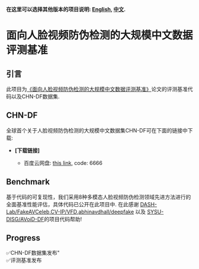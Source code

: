 **在这里可以选择其他版本的项目说明: [English](README.md), [中文](README_zh.md).**
# 面向人脸视频防伪检测的大规模中文数据评测基准
## 引言
此项目为[《面向人脸视频防伪检测的大规模中文数据评测基准》](https://chinaxiv.org/abs/202401.00241)论文的评测基准代码以及CHN-DF数据集.
## CHN-DF
全球首个关于人脸视频防伪检测的大规模中文数据集CHN-DF可在下面的链接中下载:
   - **[下载链接]**
     
     - 百度云网盘: [this link](https://pan.baidu.com/s/1DqKtDQBw20dd9Ry1gzkTXg), code: 6666
## Benchmark
基于代码的可复现性，我们采用8种多模态人脸视频防伪检测领域先进方法进行的全面基准性能评估，具体代码已公开在此项目中.
在此感谢 [DASH-Lab/FakeAVCeleb](https://github.com/DASH-Lab/FakeAVCeleb),[CV-IP/VFD](https://github.com/CV-IP/VFD),[abhinavdhall/deepfake](https://github.com/abhinavdhall/deepfake) 以及 [SYSU-DISG/AVoiD-DF](https://github.com/SYSU-DISG/AVoiD-DF)的项目代码帮助!
## Progress

<div>✅CHN-DF数据集发布"</div>
<div>✅评测基准发布</div>

